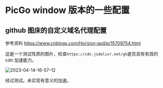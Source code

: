 # PicGo window 版本的一些配置

## github 图床的自定义域名代理配置

参考资料
https://www.cnblogs.com/Horizon-asd/p/15709754.html

这是一个测试性质的图片，检查`https://cdn.jsdelivr.net/gh`是否具有有效的 cdn 加速能力。

![2023-04-14-16-57-12](https://cdn.jsdelivr.net/gh/ruan-cat/img-store/img/2023-04-14-16-57-12.png)

经过测试。未实现有意义的加速。
